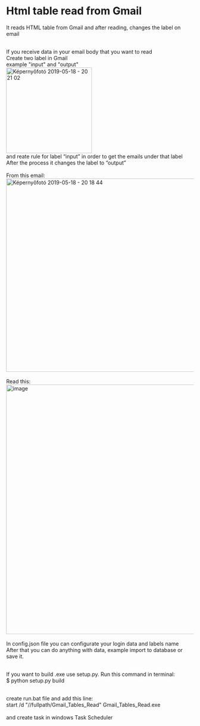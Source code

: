 # Html table read from Gmail
It reads HTML table from Gmail and after reading, changes the label on email<br><br>

If you receive data in your email body that you want to read<br>
Create two label in Gmail<br>
example "input" and "output"<br>
<img width="230" alt="Képernyőfotó 2019-05-18 - 20 21 02" src="https://user-images.githubusercontent.com/24839474/57973713-8d64b000-79ad-11e9-8f05-df21596e3406.png"><br>
and reate rule for label “input” in order to get the emails under that label<br>
After the process it changes the label to “output”<br><br>
From this email:<br>
<img width="519" alt="Képernyőfotó 2019-05-18 - 20 18 44" src="https://user-images.githubusercontent.com/24839474/57973717-95245480-79ad-11e9-94fd-5d91fe454639.png"><br><br>
Read this:<br>
<img width="670" alt="image" src="https://user-images.githubusercontent.com/24839474/57973733-ce5cc480-79ad-11e9-948f-91d9071a81ed.png"><br><br>
In config.json file you can configurate your login data and labels name<br>
After that you can do anything with data, example import to database or save it.<br><br>

If you want to build .exe use setup.py. Run this command in terminal:<br>
$ python setup.py build<br><br>

create run.bat file and add this line:<br>
start /d "//fullpath/Gmail_Tables_Read" Gmail_Tables_Read.exe<br>
<br>
and create task in windows Task Scheduler <br>
